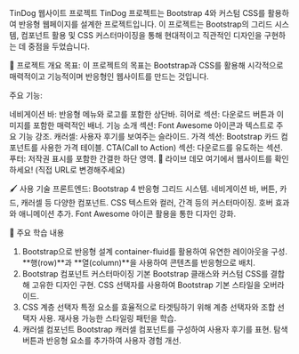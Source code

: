 TinDog 웹사이트 프로젝트
TinDog 프로젝트는 Bootstrap 4와 커스텀 CSS를 활용하여 반응형 웹페이지를 설계한 프로젝트입니다. 이 프로젝트는 Bootstrap의 그리드 시스템, 컴포넌트 활용 및 CSS 커스터마이징을 통해 현대적이고 직관적인 디자인을 구현하는 데 중점을 두었습니다.

📌 프로젝트 개요
목표:
이 프로젝트의 목표는 Bootstrap과 CSS를 활용해 시각적으로 매력적이고 기능적이며 반응형인 웹사이트를 만드는 것입니다.

주요 기능:

네비게이션 바: 반응형 메뉴와 로고를 포함한 상단바.
히어로 섹션: 다운로드 버튼과 이미지를 포함한 매력적인 배너.
기능 소개 섹션: Font Awesome 아이콘과 텍스트로 주요 기능 강조.
캐러셀: 사용자 후기를 보여주는 슬라이드.
가격 섹션: Bootstrap 카드 컴포넌트를 사용한 가격 테이블.
CTA(Call to Action) 섹션: 다운로드를 유도하는 섹션.
푸터: 저작권 표시를 포함한 간결한 하단 영역.
🌟 라이브 데모
여기에서 웹사이트를 확인하세요! (직접 URL로 변경해주세요)

🖌 사용 기술
프론트엔드:
Bootstrap 4
반응형 그리드 시스템.
네비게이션 바, 버튼, 카드, 캐러셀 등 다양한 컴포넌트.
CSS
텍스트와 컬러, 간격 등의 커스터마이징.
호버 효과와 애니메이션 추가.
Font Awesome
아이콘 활용을 통한 디자인 강화.

📐 주요 학습 내용
1. Bootstrap으로 반응형 설계
container-fluid를 활용하여 유연한 레이아웃을 구성.
**행(row)**과 **열(column)**을 사용하여 콘텐츠를 반응형으로 배치.
2. Bootstrap 컴포넌트 커스터마이징
기본 Bootstrap 클래스와 커스텀 CSS를 결합해 고유한 디자인 구현.
CSS 선택자를 사용하여 Bootstrap 기본 스타일을 오버라이드.
3. CSS 계층 선택자
특정 요소를 효율적으로 타겟팅하기 위해 계층 선택자와 조합 선택자 사용.
재사용 가능한 스타일링 패턴을 학습.
4. 캐러셀 컴포넌트
Bootstrap 캐러셀 컴포넌트를 구성하여 사용자 후기를 표현.
탐색 버튼과 반응형 요소를 추가하여 사용자 경험 개선.
